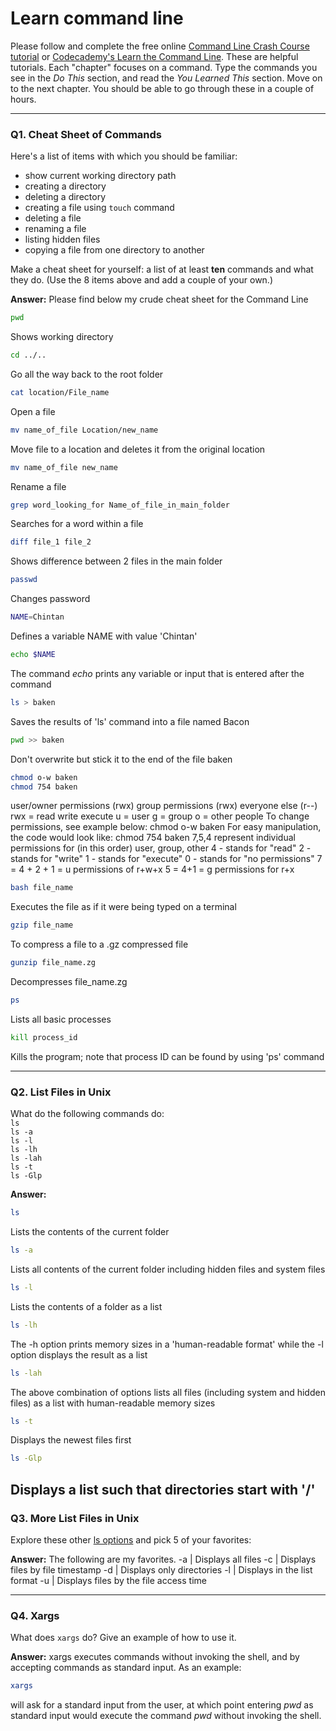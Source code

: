 # Learn command line

Please follow and complete the free online [Command Line Crash Course
tutorial](https://web.archive.org/web/20160708171659/http://cli.learncodethehardway.org/book/) or [Codecademy's Learn the Command Line](https://www.codecademy.com/learn/learn-the-command-line). These are helpful tutorials. Each "chapter" focuses on a command. Type the commands you see in the _Do This_ section, and read the _You Learned This_ section. Move on to the next chapter. You should be able to go through these in a couple of hours.

---

### Q1.  Cheat Sheet of Commands  

Here's a list of items with which you should be familiar:  
* show current working directory path
* creating a directory
* deleting a directory
* creating a file using `touch` command
* deleting a file
* renaming a file
* listing hidden files
* copying a file from one directory to another

Make a cheat sheet for yourself: a list of at least **ten** commands and what they do.  (Use the 8 items above and add a couple of your own.)  

**Answer:** Please find below my crude cheat sheet for the Command Line
```sh
pwd
```
Shows working directory
```sh
cd ../..
```
Go all the way back to the root folder
```sh
cat location/File_name 
```
Open a file

```sh
mv name_of_file Location/new_name
```
Move file to a location and deletes it from the original location
```sh
mv name_of_file new_name
```
Rename a file
```sh
grep word_looking_for Name_of_file_in_main_folder 
```
Searches for a word within a file
```sh
diff file_1 file_2 
```
Shows difference between 2 files in the main folder
```sh
passwd 
```
Changes password
```sh
NAME=Chintan
```
Defines a variable NAME with value 'Chintan'
```sh
echo $NAME
```
The command *echo* prints any variable or input that is entered after the command
```sh
ls > baken 
```
Saves the results of 'ls' command into a file named Bacon
```sh
pwd >> baken 
```
Don't overwrite but stick it to the end of the file baken
```sh
chmod o-w baken
chmod 754 baken
```
user/owner permissions (rwx) group permissions (rwx) everyone else (r--)
rwx = read write execute
u = user
g = group
o = other people
To change permissions, see example below:
chmod o-w baken
For easy manipulation, the code would look like:
chmod 754 baken
7,5,4 represent individual permissions for (in this order) user, group, other
4 - stands for "read"
2 - stands for "write"
1 - stands for "execute"
0 - stands for "no permissions"
7 = 4 + 2 + 1 = u permissions of r+w+x
5 = 4+1 = g permissions for r+x

```sh
bash file_name 
```
Executes the file as if it were being typed on a terminal
```sh
gzip file_name 
```
To compress a file to a .gz compressed file
```sh
gunzip file_name.zg 
```
Decompresses file_name.zg
```sh
ps 
```
Lists all basic processes
```sh
kill process_id 
```
Kills the program; note that process ID can be found by using 'ps' command

---

### Q2.  List Files in Unix   

What do the following commands do:  
`ls`  
`ls -a`  
`ls -l`  
`ls -lh`  
`ls -lah`  
`ls -t`  
`ls -Glp`  

**Answer:**
```sh
ls
```
Lists the contents of the current folder
```sh
ls -a
```
Lists all contents of the current folder including hidden files and system files
```sh
ls -l
```
Lists the contents of a folder as a list
```sh
ls -lh
```
The -h option prints memory sizes in a 'human-readable format' while the -l option displays the result as a list
```sh
ls -lah
```
The above combination of options lists all files (including system and hidden files) as a list with human-readable memory sizes
```sh
ls -t
```
Displays the newest files first
```sh
ls -Glp
```
Displays a list such that directories start with '/' 
---

### Q3.  More List Files in Unix  

Explore these other [ls options](http://www.techonthenet.com/unix/basic/ls.php) and pick 5 of your favorites:

**Answer:** The following are my favorites.
-a |	Displays all files
-c |	Displays files by file timestamp
-d |	Displays only directories
-l | Displays in the list format
-u |	Displays files by the file access time

---

### Q4.  Xargs   

What does `xargs` do? Give an example of how to use it.

**Answer:** xargs executes commands without invoking the shell, and by accepting commands as standard input. As an example:
```sh
xargs
```
will ask for a standard input from the user, at which point entering *pwd* as standard input would execute the command *pwd* without invoking the shell.


 

